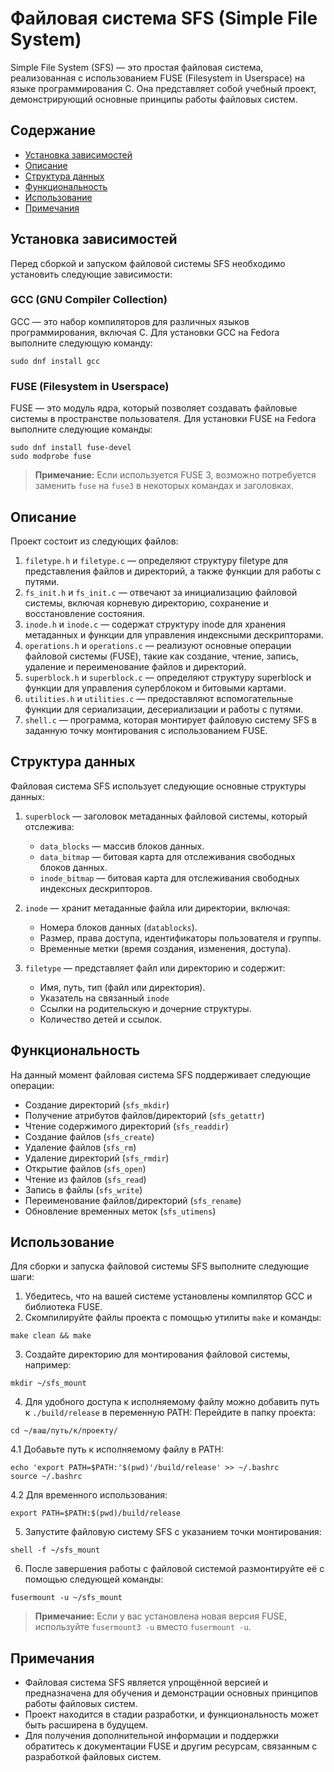 # Файловая система SFS (Simple File System)

Simple File System (SFS) — это простая файловая система, реализованная с использованием FUSE (Filesystem in Userspace) на языке программирования C. Она представляет собой учебный проект, демонстрирующий основные принципы работы файловых систем.

## Содержание

- [Установка зависимостей](#установка-зависимостей)
- [Описание](#описание)
- [Структура данных](#структура-данных)
- [Функциональность](#функциональность)
- [Использование](#использование)
- [Примечания](#примечания)

## Установка зависимостей

Перед сборкой и запуском файловой системы SFS необходимо установить следующие зависимости:

### GCC (GNU Compiler Collection)

GCC — это набор компиляторов для различных языков программирования, включая C. Для установки GCC на Fedora выполните следующую команду:

```
sudo dnf install gcc
```

### FUSE (Filesystem in Userspace)

FUSE — это модуль ядра, который позволяет создавать файловые системы в пространстве пользователя. Для установки FUSE на Fedora выполните следующие команды:

```
sudo dnf install fuse-devel
sudo modprobe fuse
```

> **Примечание:** Если используется FUSE 3, возможно потребуется заменить `fuse` на `fuse3` в некоторых командах и заголовках.

## Описание

Проект состоит из следующих файлов:

1. `filetype.h` и `filetype.c` — определяют структуру filetype для представления файлов и директорий, а также функции для работы с путями.
2. `fs_init.h` и `fs_init.c` — отвечают за инициализацию файловой системы, включая корневую директорию, сохранение и восстановление состояния.
3. `inode.h` и `inode.c` — содержат структуру inode для хранения метаданных и функции для управления индексными дескрипторами.
4. `operations.h` и `operations.c` — реализуют основные операции файловой системы (FUSE), такие как создание, чтение, запись, удаление и переименование файлов и директорий.
5. `superblock.h` и `superblock.c` — определяют структуру superblock и функции для управления суперблоком и битовыми картами.
6. `utilities.h` и `utilities.c` — предоставляют вспомогательные функции для сериализации, десериализации и работы с путями.
7. `shell.c` — программа, которая монтирует файловую систему SFS в заданную точку монтирования с использованием FUSE.

## Структура данных

Файловая система SFS использует следующие основные структуры данных:

1. `superblock` — заголовок метаданных файловой системы, который отслежива:
   - `data_blocks` — массив блоков данных.
   - `data_bitmap` — битовая карта для отслеживания свободных блоков данных.
   - `inode_bitmap` — битовая карта для отслеживания свободных индексных дескрипторов.
  
3. `inode` — хранит метаданные файла или директории, включая:
   - Номера блоков данных (`datablocks`).
   - Размер, права доступа, идентификаторы пользователя и группы.
   - Временные метки (время создания, изменения, доступа).
  
6. `filetype` — представляет файл или директорию и содержит:
   - Имя, путь, тип (файл или директория).
   - Указатель на связанный `inode`
   - Ссылки на родительскую и дочерние структуры.
   - Количество детей и ссылок.

## Функциональность

На данный момент файловая система SFS поддерживает следующие операции:
- Создание директорий (`sfs_mkdir`)
- Получение атрибутов файлов/директорий (`sfs_getattr`)
- Чтение содержимого директорий (`sfs_readdir`)
- Создание файлов (`sfs_create`)
- Удаление файлов (`sfs_rm`)
- Удаление директорий (`sfs_rmdir`)
- Открытие файлов (`sfs_open`)
- Чтение из файлов (`sfs_read`)
- Запись в файлы (`sfs_write`)
- Переименование файлов/директорий (`sfs_rename`)
- Обновление временных меток (`sfs_utimens`)

## Использование

Для сборки и запуска файловой системы SFS выполните следующие шаги:

1. Убедитесь, что на вашей системе установлены компилятор GCC и библиотека FUSE.
2. Скомпилируйте файлы проекта с помощью утилиты `make` и команды:
```
make clean && make
```
3. Создайте директорию для монтирования файловой системы, например:
```
mkdir ~/sfs_mount
```
4. Для удобного доступа к исполняемому файлу можно добавить путь к `./build/release` в переменную PATH:
Перейдите в папку проекта:
```
cd ~/ваш/путь/к/проекту/
```
4.1 Добавьте путь к исполняемому файлу в PATH:
```
echo 'export PATH=$PATH:'$(pwd)'/build/release' >> ~/.bashrc
source ~/.bashrc
```
4.2 Для временного использования:
```
export PATH=$PATH:$(pwd)/build/release
```
5. Запустите файловую систему SFS с указанием точки монтирования:
```
shell -f ~/sfs_mount
```
6. После завершения работы с файловой системой размонтируйте её с помощью следующей команды:
```
fusermount -u ~/sfs_mount
```
> **Примечание:** Если у вас установлена новая версия FUSE, используйте `fusermount3 -u` вместо `fusermount -u`.

## Примечания

- Файловая система SFS является упрощённой версией и предназначена для обучения и демонстрации основных принципов работы файловых систем.
- Проект находится в стадии разработки, и функциональность может быть расширена в будущем.
- Для получения дополнительной информации и поддержки обратитесь к документации FUSE и другим ресурсам, связанным с разработкой файловых систем.
